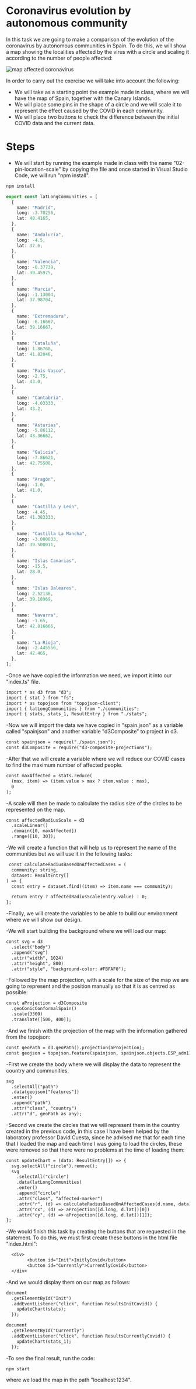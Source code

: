 # Coronavirus evolution by autonomous community

In this task we are going to make a comparison of the evolution of the coronavirus by autonomous communities in Spain. To do this, we will show a map showing the localities affected by the virus with a circle and scaling it according to the number of people affected:

![map affected coronavirus](./content/spain.gif)

In order to carry out the exercise we will take into account the following:

- We will take as a starting point the example made in class, where we will have the map of Spain, together with the Canary Islands.
- We will place some pins in the shape of a circle and we will scale it to represent the effect caused by the COVID in each community.
- We will place two buttons to check the difference between the initial COVID data and the current data.

# Steps

- We will start by running the example made in class with the name "02-pin-location-scale" by copying the file and once started in Visual Studio Code, we will run "npm install".

```bash
npm install
```

```typescript
export const latLongCommunities = [
  {
    name: "Madrid",
    long: -3.70256,
    lat: 40.4165,
  },
  {
    name: "Andalucía",
    long: -4.5,
    lat: 37.6,
  },
  {
    name: "Valencia",
    long: -0.37739,
    lat: 39.45975,
  },
  {
    name: "Murcia",
    long: -1.13004,
    lat: 37.98704,
  },
  {
    name: "Extremadura",
    long: -6.16667,
    lat: 39.16667,
  },
  {
    name: "Cataluña",
    long: 1.86768,
    lat: 41.82046,
  },
  {
    name: "País Vasco",
    long: -2.75,
    lat: 43.0,
  },
  {
    name: "Cantabria",
    long: -4.03333,
    lat: 43.2,
  },
  {
    name: "Asturias",
    long: -5.86112,
    lat: 43.36662,
  },
  {
    name: "Galicia",
    long: -7.86621,
    lat: 42.75508,
  },
  {
    name: "Aragón",
    long: -1.0,
    lat: 41.0,
  },
  {
    name: "Castilla y León",
    long: -4.45,
    lat: 41.383333,
  },
  {
    name: "Castilla La Mancha",
    long: -3.000033,
    lat: 39.500011,
  },
  {
    name: "Islas Canarias",
    long: -15.5,
    lat: 28.0,
  },
  {
    name: "Islas Baleares",
    long: 2.52136,
    lat: 39.18969,
  },
  {
    name: "Navarra",
    long: -1.65,
    lat: 42.816666,
  },
  {
    name: "La Rioja",
    long: -2.445556,
    lat: 42.465,
  },
];
```

-Once we have copied the information we need, we import it into our "index.ts" file.

```diff
import * as d3 from "d3";
import { stat } from "fs";
import * as topojson from "topojson-client";
import { latLongCommunities } from "./communities";
import { stats, stats_1, ResultEntry } from "./stats";
```

-Now we will import the data we have copied in "spain.json" as a variable called "spainjson" and another variable "d3Composite" to project in d3.

```diff
const spainjson = require("./spain.json");
const d3Composite = require("d3-composite-projections");
```

-After that we will create a variable where we will reduce our COVID cases to find the maximum number of affected people.

```diff
const maxAffected = stats.reduce(
  (max, item) => (item.value > max ? item.value : max),
  0
);
```

-A scale will then be made to calculate the radius size of the circles to be represented on the map.

```diff
const affectedRadiusScale = d3
  .scaleLinear()
  .domain([0, maxAffected])
  .range([10, 30]);
```

-We will create a function that will help us to represent the name of the communities but we will use it in the following tasks:

```diff
 const calculateRadiusBasedOnAffectedCases = (
  community: string,
  dataset: ResultEntry[]
) => {
  const entry = dataset.find((item) => item.name === community);

  return entry ? affectedRadiusScale(entry.value) : 0;
};
```

-Finally, we will create the variables to be able to build our environment where we will show our design.

-We will start building the background where we will load our map:

```diff
const svg = d3
  .select("body")
  .append("svg")
  .attr("width", 1024)
  .attr("height", 800)
  .attr("style", "background-color: #FBFAF0");
```

-Followed by the map projection, with a scale for the size of the map we are going to represent and the position manually so that it is as centred as possible:

```diff
const aProjection = d3Composite
  .geoConicConformalSpain()
  .scale(3300)
  .translate([500, 400]);
```

-And we finish with the projection of the map with the information gathered from the topojson:

```diff
const geoPath = d3.geoPath().projection(aProjection);
const geojson = topojson.feature(spainjson, spainjson.objects.ESP_adm1);
```

-First we create the body where we will display the data to represent the country and communities:

```diff
svg
  .selectAll("path")
  .data(geojson["features"])
  .enter()
  .append("path")
  .attr("class", "country")
  .attr("d", geoPath as any);
```

-Second we create the circles that we will represent them in the country created in the previous code, in this case I have been helped by the laboratory professor David Cuesta, since he advised me that for each time that I loaded the map and each time I was going to load the circles, these were removed so that there were no problems at the time of loading them:

```diff
const updateChart = (data: ResultEntry[]) => {
  svg.selectAll("circle").remove();
  svg
    .selectAll("circle")
    .data(latLongCommunities)
    .enter()
    .append("circle")
    .attr("class", "affected-marker")
    .attr("r", (d) => calculateRadiusBasedOnAffectedCases(d.name, data))
    .attr("cx", (d) => aProjection([d.long, d.lat])[0])
    .attr("cy", (d) => aProjection([d.long, d.lat])[1]);
};
```

-We would finish this task by creating the buttons that are requested in the statement. To do this, we must first create these buttons in the html file "index.html":

```diff
  <div>
        <button id="Init">InitlyCovid</button>
        <button id="Currently">CurrentlyCovid</button>
  </div>
```

-And we would display them on our map as follows:

```diff
document
  .getElementById("Init")
  .addEventListener("click", function ResultsInitCovid() {
    updateChart(stats);
  });

document
  .getElementById("Currently")
  .addEventListener("click", function ResultsCurrentlyCovid() {
    updateChart(stats_1);
  });
```

-To see the final result, run the code:

```bash
npm start
```

where we load the map in the path "localhost:1234".
